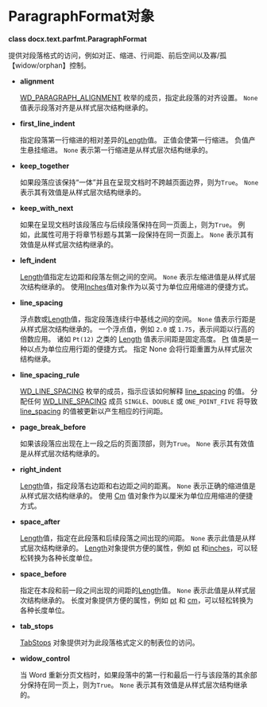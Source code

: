# ParagraphFormat对象

[WD_PARAGRAPH_ALIGNMENT]: ../api/enum_wd_paragraph_alignment.md
[WD_LINE_SPACING]: ../api/enum_wd_line_spacing.md
[Length]: ../api/shared_length_object.md
[Inches]: ../api/shared_inches_object.md
[Pt]: ../api/shared_pt_object.md
[Cm]: ../api/shared_cm_object.md
[pt]: ../api/shared_length_object.md#pt
[inches]: ../api/shared_length_object.md#inches
[TabStops]: ../api/text_tab_stops_object.md

**class docx.text.parfmt.ParagraphFormat**

提供对段落格式的访问，例如对正、缩进、行间距、前后空间以及寡/孤【widow/orphan】控制。

- **alignment**

    [WD_PARAGRAPH_ALIGNMENT] 枚举的成员，指定此段落的对齐设置。 `None` 值表示段落对齐是从样式层次结构继承的。

- **first_line_indent**

    指定段落第一行缩进的相对差异的[Length]值。 正值会使第一行缩进。 负值产生悬挂缩进。 `None` 表示第一行缩进是从样式层次结构继承的。

- **keep_together**

    如果段落应该保持“一体”并且在呈现文档时不跨越页面边界，则为`True`。 `None` 表示其有效值是从样式层次结构继承的。

- **keep_with_next**

    如果在呈现文档时该段落应与后续段落保持在同一页面上，则为`True`。 例如，此属性可用于将章节标题与其第一段保持在同一页面上。 `None` 表示其有效值是从样式层次结构继承的。

- **left_indent**

    [Length]值指定左边距和段落左侧之间的空间。 `None` 表示左缩进值是从样式层次结构继承的。 使用[Inches]值对象作为以英寸为单位应用缩进的便捷方式。

- **line_spacing** <a name="line_spacing"></a>

    浮点数或[Length]值，指定段落连续行中基线之间的空间。 `None` 值表示行距是从样式层次结构继承的。 一个浮点值，例如 `2.0` 或 `1.75`，表示间距以行高的倍数应用。 诸如 `Pt(12)` 之类的 [Length] 值表示间距是固定高度。 [Pt] 值类是一种以点为单位应用行距的便捷方式。 指定 None 会将行距重置为从样式层次结构继承。

- **line_spacing_rule**

    [WD_LINE_SPACING] 枚举的成员，指示应该如何解释 [line_spacing](#line_spacing) 的值。 分配任何 [WD_LINE_SPACING] 成员 `SINGLE`、`DOUBLE` 或 `ONE_POINT_FIVE` 将导致 [line_spacing](#line_spacing) 的值被更新以产生相应的行间距。

- **page_break_before**

    如果该段落应出现在上一段之后的页面顶部，则为`True`。 `None` 表示其有效值是从样式层次结构继承的。

- **right_indent**

    [Length]值，指定段落右边距和右边距之间的距离。 `None` 表示正确的缩进值是从样式层次结构继承的。 使用 [Cm] 值对象作为以厘米为单位应用缩进的便捷方式。

- **space_after**

    [Length]值，指定在此段落和后续段落之间出现的间距。 `None` 表示此值是从样式层次结构继承的。 [Length]对象提供方便的属性，例如 [pt] 和[inches]，可以轻松转换为各种长度单位。

- **space_before**

    指定在本段和前一段之间出现的间距的[Length]值。 `None` 表示此值是从样式层次结构继承的。 长度对象提供方便的属性，例如 [pt] 和 [cm]，可以轻松转换为各种长度单位。

- **tab_stops**

    [TabStops] 对象提供对为此段落格式定义的制表位的访问。

- **widow_control**

    当 Word 重新分页文档时，如果段落中的第一行和最后一行与该段落的其余部分保持在同一页上，则为`True`。 `None` 表示其有效值是从样式层次结构继承的。
